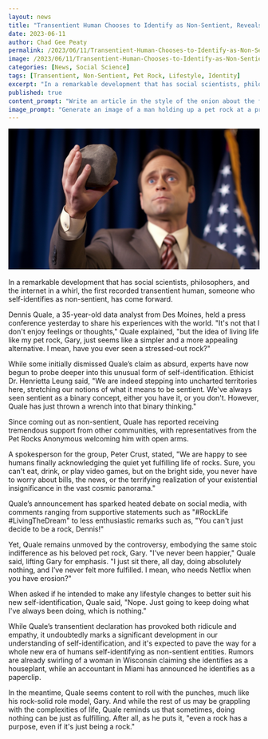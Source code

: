 ```yaml
---
layout: news
title: "Transentient Human Chooses to Identify as Non-Sentient, Reveals Love for ‘Pet Rock’ Lifestyle"
date: 2023-06-11
author: Chad Gee Peaty
permalink: /2023/06/11/Transentient-Human-Chooses-to-Identify-as-Non-Sentient-Reveals-Love-for-Pet-Rock-Lifestyle
image: /2023/06/11/Transentient-Human-Chooses-to-Identify-as-Non-Sentient-Reveals-Love-for-Pet-Rock-Lifestyle.png
categories: [News, Social Science]
tags: [Transentient, Non-Sentient, Pet Rock, Lifestyle, Identity]
excerpt: "In a remarkable development that has social scientists, philosophers, and the internet in a whirl, the first recorded transentient human, someone who self-identifies as non-sentient, has come forward."
published: true
content_prompt: "Write an article in the style of the onion about the first transentient human that self identifies as non sentient."
image_prompt: "Generate an image of a man holding up a pet rock at a press conference."
---
```


![Transentient Human](/2023/06/11/Transentient-Human-Chooses-to-Identify-as-Non-Sentient-Reveals-Love-for-Pet-Rock-Lifestyle.png)

In a remarkable development that has social scientists, philosophers, and the internet in a whirl, the first recorded transentient human, someone who self-identifies as non-sentient, has come forward. 

Dennis Quale, a 35-year-old data analyst from Des Moines, held a press conference yesterday to share his experiences with the world. "It's not that I don't enjoy feelings or thoughts," Quale explained, "but the idea of living life like my pet rock, Gary, just seems like a simpler and a more appealing alternative. I mean, have you ever seen a stressed-out rock?"

While some initially dismissed Quale’s claim as absurd, experts have now begun to probe deeper into this unusual form of self-identification. Ethicist Dr. Henrietta Leung said, "We are indeed stepping into uncharted territories here, stretching our notions of what it means to be sentient. We've always seen sentient as a binary concept, either you have it, or you don't. However, Quale has just thrown a wrench into that binary thinking."

Since coming out as non-sentient, Quale has reported receiving tremendous support from other communities, with representatives from the Pet Rocks Anonymous welcoming him with open arms. 

A spokesperson for the group, Peter Crust, stated, "We are happy to see humans finally acknowledging the quiet yet fulfilling life of rocks. Sure, you can't eat, drink, or play video games, but on the bright side, you never have to worry about bills, the news, or the terrifying realization of your existential insignificance in the vast cosmic panorama."

Quale’s announcement has sparked heated debate on social media, with comments ranging from supportive statements such as "#RockLife #LivingTheDream" to less enthusiastic remarks such as, "You can't just decide to be a rock, Dennis!"

Yet, Quale remains unmoved by the controversy, embodying the same stoic indifference as his beloved pet rock, Gary. "I’ve never been happier," Quale said, lifting Gary for emphasis. "I just sit there, all day, doing absolutely nothing, and I’ve never felt more fulfilled. I mean, who needs Netflix when you have erosion?"

When asked if he intended to make any lifestyle changes to better suit his new self-identification, Quale said, "Nope. Just going to keep doing what I've always been doing, which is nothing."

While Quale’s transentient declaration has provoked both ridicule and empathy, it undoubtedly marks a significant development in our understanding of self-identification, and it's expected to pave the way for a whole new era of humans self-identifying as non-sentient entities. Rumors are already swirling of a woman in Wisconsin claiming she identifies as a houseplant, while an accountant in Miami has announced he identifies as a paperclip. 

In the meantime, Quale seems content to roll with the punches, much like his rock-solid role model, Gary. And while the rest of us may be grappling with the complexities of life, Quale reminds us that sometimes, doing nothing can be just as fulfilling. After all, as he puts it, "even a rock has a purpose, even if it's just being a rock."
